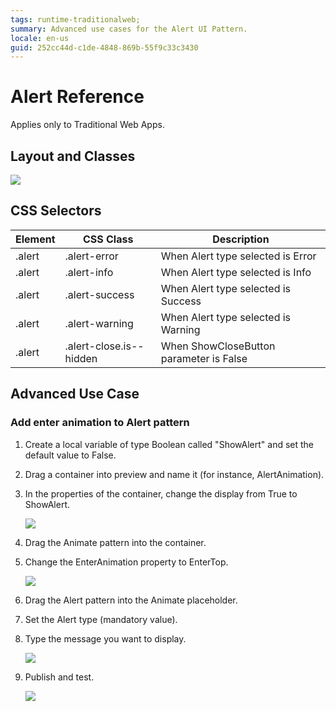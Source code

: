 ```yaml
---
tags: runtime-traditionalweb; 
summary: Advanced use cases for the Alert UI Pattern.
locale: en-us
guid: 252cc44d-c1de-4848-869b-55f9c33c3430
---
```


# Alert Reference

<div class="info" markdown="1">

Applies only to Traditional Web Apps.

</div>

## Layout and Classes

![](<images/alert-image-2.png>)

## CSS Selectors

| **Element** |  **CSS Class** |  **Description**  |
| --- | --- | --- |
| .alert | .alert-error |  When Alert type selected is Error  |
| .alert | .alert-info |  When Alert type selected is Info  |
| .alert | .alert-success |  When Alert type selected is Success  |
| .alert | .alert-warning |  When Alert type selected is Warning  |
| .alert | .alert-close.is--hidden |  When ShowCloseButton parameter is False  |

## Advanced Use Case

### Add enter animation to Alert pattern

1. Create a local variable of type Boolean called "ShowAlert" and set the default value to False.

1. Drag a container into preview and name it (for instance, AlertAnimation).

1. In the properties of the container, change the display from True to ShowAlert.

    ![](<images/alert-image-3.png>)

1. Drag the Animate pattern into the container.

1. Change the EnterAnimation property to EnterTop.

    ![](<images/alert-image-4.png>)

1. Drag the Alert pattern into the Animate placeholder.

1. Set the Alert type (mandatory value).

1. Type the message you want to display.

    ![](<images/alert-image-5.png>)
    
1. Publish and test.

    ![](<images/alert-image-6.gif>)
